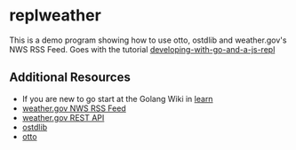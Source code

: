 
# replweather

This is a demo program showing how to use otto, ostdlib and weather.gov's NWS RSS Feed. Goes with the tutorial [developing-with-go-and-a-js-repl](https://github.com/rsdoiel/developing-with-go-and-a-js-repl)

## Additional Resources

+ If you are new to go start at the Golang Wiki in [learn](https://github.com/golang/go/wiki/Learn)
+ [weather.gov NWS RSS Feed](/http://www.weather.gov/rss_page.php?site_name=nws)
+ [weather.gov REST API](http://graphical.weather.gov/xml/rest.php)
+ [ostdlib](https://github.com/caltechlibrary/ostdlib)
+ [otto](https://github.com/robertkrimen/otto) 


